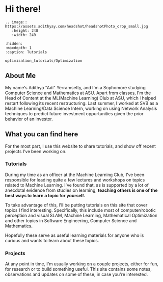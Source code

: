 <!-- .. Adi's Website master file, created by
   sphinx-quickstart on Wed Mar 15 16:59:22 2023.
   You can adapt this file completely to your liking, but it should at least
   contain the root `toctree` directive. -->

# Hi there!

```{eval-rst}
.. image:: https://assets.adithyay.com/headshot/headshotPhoto_crop_small.jpg
   :height: 240
   :width: 240
```

```{toctree}
:hidden:
:maxdepth: 1
:caption: Tutorials

optimization_tutorials/Optimization
```

## About Me
My name's Adithya "Adi" Yerramsetty, and I'm a Sophomore studying Computer Science and Mathematics
at ASU. Apart from classes, I'm the Head of Content at the ML(Machine Learning) Club
at ASU, which I helped restart following its recent restructuring. Last summer, I worked at SVB
as a Machine Learning/Data Science Intern, working on using Network Analysis techniques to predict
future investment oppurtunities given the prior behavior of an investor.

## What you can find here

For the most part, I use this website to share tutorials, and show off
recent projects I've been working on.

### Tutorials
During my time as an officer at the Machine Learning Club, I've been responsible for leading
quite a few lectures and workshops on topics related to Machine Learning. I've found
that, as is supported by a lot of anecdotal evidence from studies on learning,
**teaching others is one of the best ways to learn a topic for yourself.**

To take advantage of this, I'll be putting tutorials on this site that cover topics I find interesting.
Specifically, this include most of computer/robotic perception
and visual SLAM, Machine Learning, Mathematical Optimization and other topics in Software Engineering,
Computer Science and Mathematics.

Hopefully these serve as useful learning materials for anyone who is curious and wants to learn
about these topics.

### Projects
At any point in time, I'm usually working on a couple projects, either for fun, for research 
or to build something useful. This site contains some notes, observations and updates on 
some of these, in case you're interested.